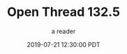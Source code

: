 ---
layout: podcast
title: "Open Thread 132.5"
author: a reader
description: https://slatestarcodex.com/2019/07/21/open-thread-132-5/
date: 2019-07-21 12:30:00 PDT
length: 59038
duration: 15
guid: open-thread-132-5
---